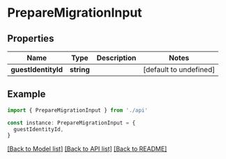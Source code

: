 # PrepareMigrationInput

## Properties

| Name                | Type       | Description | Notes                  |
| ------------------- | ---------- | ----------- | ---------------------- |
| **guestIdentityId** | **string** |             | [default to undefined] |

## Example

```typescript
import { PrepareMigrationInput } from './api'

const instance: PrepareMigrationInput = {
  guestIdentityId,
}
```

[[Back to Model list]](../README.md#documentation-for-models) [[Back to API list]](../README.md#documentation-for-api-endpoints) [[Back to README]](../README.md)
